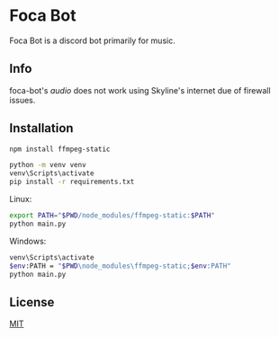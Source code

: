# Foca Bot

Foca Bot is a discord bot primarily for music.

## Info

foca-bot's _audio_ does not work using Skyline's internet due of firewall issues.

## Installation

```bash
npm install ffmpeg-static
```

```bash
python -m venv venv
venv\Scripts\activate
pip install -r requirements.txt
```

Linux:
```bash
export PATH="$PWD/node_modules/ffmpeg-static:$PATH"
python main.py
```

Windows:
```bash
venv\Scripts\activate
$env:PATH = "$PWD\node_modules\ffmpeg-static;$env:PATH"
python main.py
```

## License
[MIT](https://choosealicense.com/licenses/mit/)
